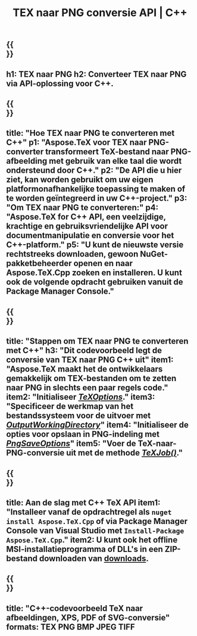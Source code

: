 ﻿---
translation: true
template: /_templates/_conversion-child-cpp.md
title: TEX naar PNG conversie API | C++
description: TeX naar PNG conversie functionaliteit. Integreer deze on-premise C++-bibliotheek in uw project of gebruik platformonafhankelijke applicaties om TeX naar PNG te converteren.
keywords: tex naar png api cpp, tex2png integratie c++
url: /cpp/conversion/tex-to-png/
family: tex
platformtag: cpp
feature: conversion
informat: TEX
outformat: PNG
otherformats: BMP JPEG TIFF PDF SVG XPS
---

{{<section banner>}}
---
h1: TEX naar PNG
h2: Converteer TEX naar PNG via API-oplossing voor C++.
---

{{<section overview>}}
---
title: "Hoe TEX naar PNG te converteren met C++"
p1: "Aspose.TeX voor TEX naar PNG-converter transformeert TeX-bestand naar PNG-afbeelding met gebruik van elke taal die wordt ondersteund door C++."
p2: "De API die u hier ziet, kan worden gebruikt om uw eigen platformonafhankelijke toepassing te maken of te worden geïntegreerd in uw C++-project."
p3: "Om TEX naar PNG te converteren:"
p4: "Aspose.TeX for C++ API, een veelzijdige, krachtige en gebruiksvriendelijke API voor documentmanipulatie en conversie voor het C++-platform."
p5: "U kunt de nieuwste versie rechtstreeks downloaden, gewoon NuGet-pakketbeheerder openen en naar Aspose.TeX.Cpp zoeken en installeren. U kunt ook de volgende opdracht gebruiken vanuit de Package Manager Console."
---

{{<section feature1>}}
---
title: "Stappen om TEX naar PNG te converteren met C++"
h3: "Dit codevoorbeeld legt de conversie van TEX naar PNG C++ uit"
item1: "Aspose.TeX maakt het de ontwikkelaars gemakkelijk om TEX-bestanden om te zetten naar PNG in slechts een paar regels code."
item2: "Initialiseer [*TeXOptions*](https://reference.aspose.com/tex/cpp/class/aspose.te_x.te_x_options)."
item3: "Specificeer de werkmap van het bestandssysteem voor de uitvoer met [*OutputWorkingDirectory*](https://reference.aspose.com/tex/cpp/class/aspose.te_x.te_x_options#aa4f4ea6dab7db5ba1b40800495f16f63)"
item4: "Initialiseer de opties voor opslaan in PNG-indeling met [*PngSaveOptions*](https://reference.aspose.com/tex/cpp/class/aspose.te_x.presentation.image.png_save_options)"
item5: "Voer de TeX-naar-PNG-conversie uit met de methode [*TeXJob()*](https://reference.aspose.com/tex/cpp/class/aspose.te_x.te_x_job)."
---

{{<section feature2>}}
---
title: Aan de slag met C++ TeX API
item1: "Installeer vanaf de opdrachtregel als ```nuget install Aspose.TeX.Cpp``` of via Package Manager Console van Visual Studio met ```Install-Package Aspose.TeX.Cpp```."
item2: U kunt ook het offline MSI-installatieprogramma of DLL's in een ZIP-bestand downloaden van [downloads](https://releases.aspose.com/tex/cpp).
---

{{<section widget>}}
---
title: "C++-codevoorbeeld TeX naar afbeeldingen, XPS, PDF of SVG-conversie"
formats: TEX PNG BMP JPEG TIFF
---

